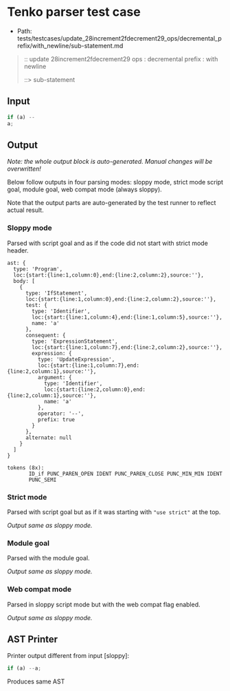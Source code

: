 # Tenko parser test case

- Path: tests/testcases/update_28increment2fdecrement29_ops/decremental_prefix/with_newline/sub-statement.md

> :: update 28increment2fdecrement29 ops : decremental prefix : with newline
>
> ::> sub-statement

## Input

`````js
if (a) --
a;
`````

## Output

_Note: the whole output block is auto-generated. Manual changes will be overwritten!_

Below follow outputs in four parsing modes: sloppy mode, strict mode script goal, module goal, web compat mode (always sloppy).

Note that the output parts are auto-generated by the test runner to reflect actual result.

### Sloppy mode

Parsed with script goal and as if the code did not start with strict mode header.

`````
ast: {
  type: 'Program',
  loc:{start:{line:1,column:0},end:{line:2,column:2},source:''},
  body: [
    {
      type: 'IfStatement',
      loc:{start:{line:1,column:0},end:{line:2,column:2},source:''},
      test: {
        type: 'Identifier',
        loc:{start:{line:1,column:4},end:{line:1,column:5},source:''},
        name: 'a'
      },
      consequent: {
        type: 'ExpressionStatement',
        loc:{start:{line:1,column:7},end:{line:2,column:2},source:''},
        expression: {
          type: 'UpdateExpression',
          loc:{start:{line:1,column:7},end:{line:2,column:1},source:''},
          argument: {
            type: 'Identifier',
            loc:{start:{line:2,column:0},end:{line:2,column:1},source:''},
            name: 'a'
          },
          operator: '--',
          prefix: true
        }
      },
      alternate: null
    }
  ]
}

tokens (8x):
       ID_if PUNC_PAREN_OPEN IDENT PUNC_PAREN_CLOSE PUNC_MIN_MIN IDENT
       PUNC_SEMI
`````

### Strict mode

Parsed with script goal but as if it was starting with `"use strict"` at the top.

_Output same as sloppy mode._

### Module goal

Parsed with the module goal.

_Output same as sloppy mode._

### Web compat mode

Parsed in sloppy script mode but with the web compat flag enabled.

_Output same as sloppy mode._

## AST Printer

Printer output different from input [sloppy]:

````js
if (a) --a;
````

Produces same AST
